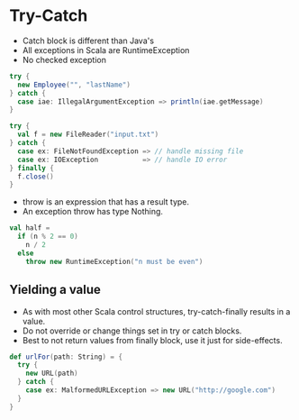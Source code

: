 # Try-Catch

- Catch block is different than Java's
- All exceptions in Scala are RuntimeException
- No checked exception

```scala
try {
  new Employee("", "lastName")
} catch {
  case iae: IllegalArgumentException => println(iae.getMessage)
}

try {
  val f = new FileReader("input.txt")
} catch {
  case ex: FileNotFoundException => // handle missing file
  case ex: IOException           => // handle IO error
} finally {
  f.close()
}
```

- throw is an expression that has a result type.
- An exception throw has type Nothing.

```scala
val half =
  if (n % 2 == 0)
    n / 2
  else
    throw new RuntimeException("n must be even")
```

## Yielding a value

- As with most other Scala control structures, try-catch-finally results in a value.
- Do not override or change things set in try or catch blocks.
- Best to not return values from finally block, use it just for side-effects.

```scala
def urlFor(path: String) = {
  try {
    new URL(path)
  } catch {
    case ex: MalformedURLException => new URL("http://google.com")
  }
}
```
